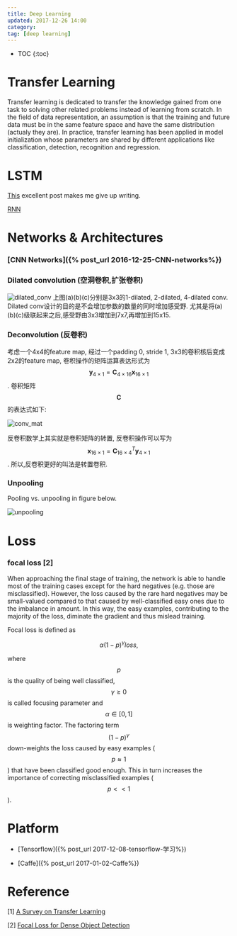 ```yaml
---
title: Deep Learning
updated: 2017-12-26 14:00
category: 
tag: [deep learning]
---
```


* TOC
{:toc}

# Transfer Learning

Transfer learning is dedicated to transfer the knowledge gained from one task to solving other related problems instead of learning from scratch. 
In the field of data representation, an assumption is that the training and future data must be in the same feature space and have the same distribution (actualy they are). In practice, transfer learning has been applied in model initialization whose parameters are shared by different applications like classification, detection, recognition and regression.

# LSTM

[This](http://colah.github.io/posts/2015-08-Understanding-LSTMs/) excellent post makes me give up writing.

[RNN](http://karpathy.github.io/2015/05/21/rnn-effectiveness/)

# Networks & Architectures

### [CNN Networks]({% post_url 2016-12-25-CNN-networks%})

### Dilated convolution (空洞卷积,扩张卷积)

![dilated_conv]({{site.baseurl}}/images/dilated_conv.jpg)
上图(a)(b)(c)分别是3x3的1-dilated, 2-dilated, 4-dilated conv. Dilated conv设计的目的是不会增加参数的数量的同时增加感受野. 尤其是将(a)(b)(c)级联起来之后,感受野由3x3增加到7x7,再增加到15x15.

### Deconvolution (反卷积)

考虑一个4x4的feature map, 经过一个padding 0, stride 1, 3x3的卷积核后变成2x2的feature map, 卷积操作的矩阵运算表达形式为 $$\mathbf{y}_{4\times1}=\mathbf{C}_{4\times16} \mathbf{x}_{16\times1}$$. 卷积矩阵$$\mathbf{C}$$的表达式如下:

![conv_mat]({{site.baseurl}}/images/conv_mat.jpg)

反卷积数学上其实就是卷积矩阵的转置, 反卷积操作可以写为$$\mathbf{x}_{16\times1}=\mathbf{C}^T_{16\times4} \mathbf{y}_{4\times1}$$. 所以,反卷积更好的叫法是转置卷积.

### Unpooling
Pooling vs. unpooling in figure below.

![unpooling]({{site.baseurl}}/images/unpooling.jpg)


	

# Loss

### focal loss [2]
When approaching the final stage of training, the network is able to handle most of the training cases except for the hard negatives (e.g. those are misclassified). However, the loss caused by the rare hard negatives may be small-valued compared to that caused by well-classified easy ones due to the imbalance in amount. In this way, the easy examples, contributing to the majority of the loss, diminate the gradient and thus mislead training.

Focal loss is defined as 

$$\alpha (1-p)^\gamma loss,$$

where $$p$$ is the quality of being well classified, $$\gamma \geq 0$$ is called focusing parameter and $$\alpha \in [0, 1]$$ is weighting factor. The factoring term $$(1-p)^\gamma$$ down-weights the loss caused by easy examples ($$p \approx 1$$) that have been classified good enough. This in turn increases the importance of correcting misclassified examples ($$p << 1$$).

# Platform

* [Tensorflow]({% post_url 2017-12-08-tensorflow-学习%})

* [Caffe]({% post_url 2017-01-02-Caffe%})


# Reference
[1] [A Survey on Transfer Learning](https://www.cse.ust.hk/~qyang/Docs/2009/tkde_transfer_learning.pdf)

[2] [Focal Loss for Dense Object Detection](https://arxiv.org/pdf/1708.02002.pdf)
